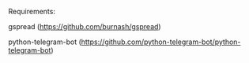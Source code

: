 Requirements:

gspread (https://github.com/burnash/gspread)

python-telegram-bot (https://github.com/python-telegram-bot/python-telegram-bot)
